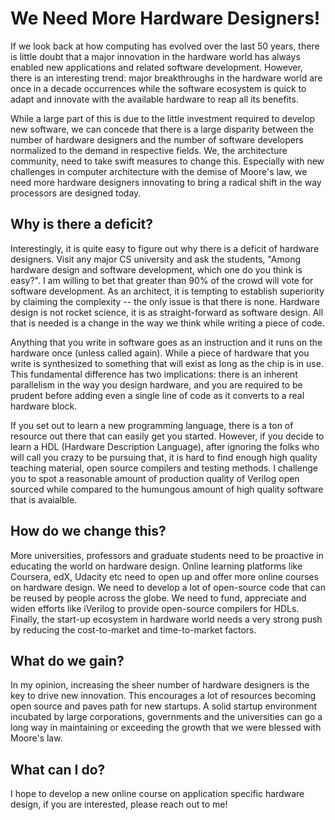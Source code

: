 We Need More Hardware Designers!
======

If we look back at how computing has evolved over the last 50 years, there is little doubt that a major innovation in the hardware world has always enabled new applications and related software development. However, there is an interesting trend: major breakthroughs in the hardware world are once in a decade occurrences while the software ecosystem is quick to adapt and innovate with the available hardware to reap all its benefits.

While a large part of this is due to the little investment required to develop new software, we can concede that there is a large disparity between the number of hardware designers and the number of software developers normalized to the demand in respective fields. We, the architecture community, need to take swift measures to change this. Especially with new challenges in computer architecture with the demise of Moore's law, we need more hardware designers innovating to bring a radical shift in the way processors are designed today.

Why is there a deficit?
------
Interestingly, it is quite easy to figure out why there is a deficit of hardware designers. Visit any major CS university and ask the students, "Among hardware design and software development, which one do you think is easy?". I am willing to bet that greater than 90% of the crowd will vote for software development. As an architect, it is tempting to establish superiority by claiming the complexity -- the only issue is that there is none. Hardware design is not rocket science, it is as straight-forward as software design. All that is needed is a change in the way we think while writing a piece of code.

Anything that you write in software goes as an instruction and it runs on the hardware once (unless called again). While a piece of hardware that you write is synthesized to something that will exist as long as the chip is in use. This fundamental difference has two implications: there is an inherent parallelism in the way you design hardware, and you are required to be prudent before adding even a single line of code as it converts to a real hardware block.

If you set out to learn a new programming language, there is a ton of resource out there that can easily get you started. However, if you decide to learn a HDL (Hardware Description Language), after ignoring the folks who will call you crazy to be pursuing that, it is hard to find enough high quality teaching material, open source compilers and testing methods. I challenge you to spot a reasonable amount of production quality of Verilog open sourced while compared to the humungous amount of high quality software that is avaialble.

How do we change this?
------
More universities, professors and graduate students need to be proactive in educating the world on hardware design. Online learning platforms like Coursera, edX, Udacity etc need to open up and offer more online courses on hardware design. We need to develop a lot of open-source code that can be reused by people across the globe. We need to fund, appreciate and widen efforts like iVerilog to provide open-source compilers for HDLs. Finally, the start-up ecosystem in hardware world needs a very strong push by reducing the cost-to-market and time-to-market factors. 

What do we gain?
------
In my opinion, increasing the sheer number of hardware designers is the key to drive new innovation. This encourages a lot of resources becoming open source and paves path for new startups. A solid startup environment incubated by large corporations, governments and the universities can go a long way in maintaining or exceeding the growth that we were blessed with Moore's law.

What can I do?
------
I hope to develop a new online course on application specific hardware design, if you are interested, please reach out to me!
